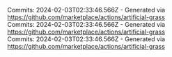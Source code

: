 Commits: 2024-02-03T02:33:46.566Z - Generated via https://github.com/marketplace/actions/artificial-grass
<br>
Commits: 2024-02-03T02:33:46.566Z - Generated via https://github.com/marketplace/actions/artificial-grass
<br>
Commits: 2024-02-03T02:33:46.566Z - Generated via https://github.com/marketplace/actions/artificial-grass
<br>
